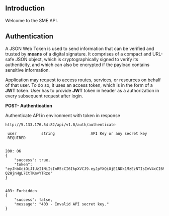 
## Introduction


Welcome to the SME API.



## Authentication



A JSON Web Token is used to send information that can be verified and trusted by **means** of a digital signature. It comprises of a compact and URL-safe JSON object, which is cryptographically signed to verify its authenticity, and which can also be encrypted if the payload contains sensitive information.

Application may request to access routes, services, or resources on behalf of that user. To do so, it uses an access token, which is in the form of a **JWT** token. User has to provide **JWT** token in header as a authorization in every subsequent request after login.


**POST- Authentication**

Authenticate API in environment with token in response

````http://5.133.176.54:82/api/v1.0/auth/authenticate````

```Request
 user           string                API Key or any secret key
 REQUIRED
```

```Response

200: OK
{
    "success": true,
    "token": "eyJhbGciOiJIUzI1NiIsInR5cCI6IkpXVCJ9.eyJpYXQiOjE1NDk1MzEzNTIsImV4cCI6MTU0OTYxNzc1Mn0.6cTXghU1IdDreucri4nQKK-Q2HjnHgL7CtTKmvYTRzo"
}


403: Forbidden
{
    "success": false,
    "message": "403 - Invalid API secret key."
}

```

